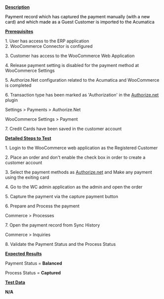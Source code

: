 
<p><u><strong>Description</strong></u></p>
<p><span style="color: rgb(0,0,0);">Payment record which has captured the payment manually (with a new card) and which made as a Guest Customer is imported to the Acumatica</span></p>
<p><u><strong>Prerequisites</strong></u></p>
<p>1. User has access to the ERP application<br />2. WooCommerce Connector is configured</p>
<p>3. Customer has access to the WooCommerce Web Application</p>
<p>4. Release payment setting is disabled for the payment method at WooCommerce Settings</p>
<p>5. Authorize.Net configuration related to the Acumatica and WooCommerce is completed</p>
<p>6. Transaction type has been marked as 'Authorization' in the <a href="http://Authorize.net">Authorize.net</a> plugin</p>
<p>Settings &gt; Payments &gt; Authorize.Net</p>
<p>WooCommerce Settings &gt; Payment</p>
<p>7. Credit Cards have been saved in the customer account</p>
<p><u><strong>Detailed Steps to Test</strong></u></p>
<p>1. Login to the WooCommerce web application as the Registered Customer</p>
<p>2. Place an order and don't enable the check box in order to create a customer account</p>
<p>3. Select the payment methods as <a href="http://Authorize.net">Authorize.net</a> and Make any payment using the exiting card</p>
<p>4. Go to the WC admin application as the admin and open the order</p>
<p>5. Capture the payment via the capture payment button</p>
<p>6. Prepare and Process the payment</p>
<p>Commerce &gt; Processes</p>
<p>7. Open the payment record from Sync History</p>
<p>Commerce &gt; Inquiries</p>
<p>8. Validate the Payment Status and the Process Status</p>
<p><u><strong>Expected Results</strong></u></p>
<p>Payment Status =&nbsp;<strong>Balanced</strong></p>
<p>Process Status =&nbsp;<strong>Captured</strong></p>
<p><u><strong>Test Data</strong></u></p>
<p><strong>N/A</strong></p>

